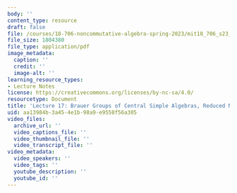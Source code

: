 ```yaml
---
body: ''
content_type: resource
draft: false
file: /courses/18-706-noncommutative-algebra-spring-2023/mit18_706_s23_lec17.pdf
file_size: 1804380
file_type: application/pdf
image_metadata:
  caption: ''
  credit: ''
  image-alt: ''
learning_resource_types:
- Lecture Notes
license: https://creativecommons.org/licenses/by-nc-sa/4.0/
resourcetype: Document
title: 'Lecture 17: Brauer Groups of Central Simple Algebras, Reduced Norm and Trace'
uid: aa13984b-3a45-4e1b-98a9-e9558f56a305
video_files:
  archive_url: ''
  video_captions_file: ''
  video_thumbnail_file: ''
  video_transcript_file: ''
video_metadata:
  video_speakers: ''
  video_tags: ''
  youtube_description: ''
  youtube_id: ''
---
```

